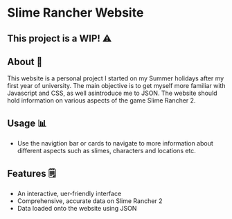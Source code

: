 <h1> Slime Rancher Website </h1>

<h2> This project is a WIP! ⚠️</h2>

<h2> About 💬 </h2>

<p> This website is a personal project I started on my Summer holidays after my first year of university. The main objective is to get myself more familiar with Javascript and CSS, as well asintroduce me to JSON. The website should hold information on various aspects of the game Slime Rancher 2. </p>

<h2> Usage 📊 </h2>

<ul> 
<li> Use the navigtion bar or cards to navigate to more information about different aspects such as slimes, characters and locations etc. </li>
</ul>

<h2> Features 🗒️ </h2>

<ul>
  <li> An interactive, uer-friendly interface </li>
  <li> Comprehensive, accurate data on Slime Rancher 2 </li>
  <li> Data loaded onto the website using JSON </li>
</ul>

